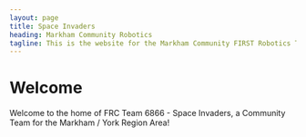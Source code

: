 ```yaml
--- 
layout: page
title: Space Invaders 
heading: Markham Community Robotics
tagline: This is the website for the Markham Community FIRST Robotics Team.
---
```


# Welcome
Welcome to the home of FRC Team 6866 - Space Invaders, a Community Team for the Markham / York Region Area!
